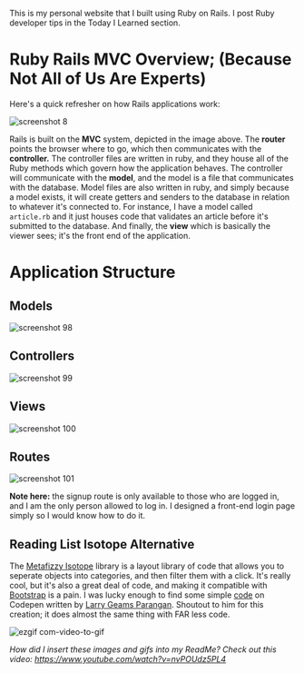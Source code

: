 This is my personal website that I built using Ruby on Rails. I post Ruby developer tips in the Today I Learned section. 

# Ruby Rails MVC Overview; (Because Not All of Us Are Experts)


Here's a quick refresher on how Rails applications work: 

![screenshot 8](https://user-images.githubusercontent.com/20220366/35650844-1c1592e4-06a3-11e8-8ac8-b68a635b2a68.png)

Rails is built on the <b>MVC</b> system, depicted in the image above. The <b>router</b> points the browser where to go, which then communicates with the <b>controller.</b> The controller files are written in ruby, and they house all of the Ruby methods which govern how the application behaves. The controller will communicate with the <b>model</b>, and the model is a file that communicates with the database. Model files are also written in ruby, and simply because a model exists, it will create getters and senders to the database in relation to whatever it's connected to. For instance, I have a model called `article.rb` and it just houses code that validates an article before it's submitted to the database. And finally, the <b>view</b> which is basically the viewer sees; it's the front end of the application.

# Application Structure

## Models

![screenshot 98](https://user-images.githubusercontent.com/20220366/35651919-0a27277e-06a7-11e8-8bce-cc8e77da6db9.png)

## Controllers

![screenshot 99](https://user-images.githubusercontent.com/20220366/35651947-2431d6dc-06a7-11e8-84ac-b2d8e5bacf68.png)

## Views

![screenshot 100](https://user-images.githubusercontent.com/20220366/35651978-4bfd7068-06a7-11e8-870d-88b8c76be0b5.png)


## Routes 

![screenshot 101](https://user-images.githubusercontent.com/20220366/35652314-a7073b64-06a8-11e8-8d27-84a1cc93606d.png)

<b>Note here:</b> the signup route is only available to those who are logged in, and I am the only person allowed to log in. I designed a front-end login page simply so I would know how to do it. 

## Reading List Isotope Alternative

The [Metafizzy Isotope](https://isotope.metafizzy.co/) library is a layout library of code that allows you to seperate objects into categories, and then filter them with a click. It's really cool, but it's also a great deal of code, and making it compatible with [Bootstrap](https://getbootstrap.com/) is a pain. I was lucky enough to find some simple [code](https://codepen.io/larrygeams/pen/JaDKf?editors=0010) on Codepen written by [Larry Geams Parangan](https://codepen.io/larrygeams/). Shoutout to him for this creation; it does almost the same thing with FAR less code.

![ezgif com-video-to-gif](https://user-images.githubusercontent.com/20220366/35706776-ae379572-076c-11e8-9fb2-917f54471af2.gif)



*How did I insert these images and gifs into my ReadMe? Check out this video: https://www.youtube.com/watch?v=nvPOUdz5PL4*
